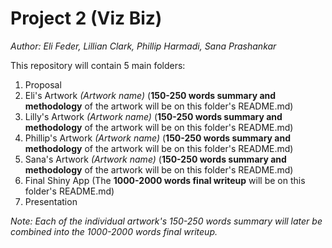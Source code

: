 # Project 2 (Viz Biz)

*Author: Eli Feder, Lillian Clark, Phillip Harmadi, Sana Prashankar*

This repository will contain 5 main folders:
1. Proposal
2. Eli's Artwork *(Artwork name)* (**150-250 words summary and methodology** of the artwork will be on this folder's README.md)
3. Lilly's Artwork *(Artwork name)* (**150-250 words summary and methodology** of the artwork will be on this folder's README.md)
4. Phillip's Artwork *(Artwork name)* (**150-250 words summary and methodology** of the artwork will be on this folder's README.md)
5. Sana's Artwork *(Artwork name)* (**150-250 words summary and methodology** of the artwork will be on this folder's README.md)
6. Final Shiny App (The **1000-2000 words final writeup** will be on this folder's README.md)
7. Presentation

*Note: Each of the individual artwork's 150-250 words summary will later be combined into the 1000-2000 words final writeup.*
